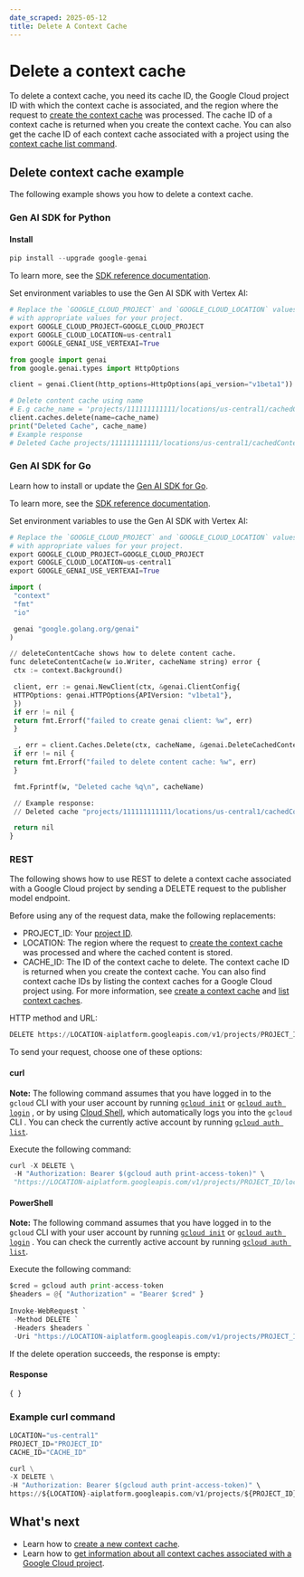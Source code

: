 ```yaml
---
date_scraped: 2025-05-12
title: Delete A Context Cache
---
```


# Delete a context cache 

To delete a context cache, you need its cache ID, the Google Cloud project ID with
which the context cache is associated, and the region where the request to
[create the context cache](https://cloud.google.com/vertex-ai/generative-ai/docs/context-cache/context-cache-create)
was processed. The cache ID of a context cache is returned when you create the
context cache. You can also get the cache ID of each context cache associated
with a project using the
[context cache list command](https://cloud.google.com/vertex-ai/generative-ai/docs/context-cache/context-cache-getinfo#get-context-cache-list).

## Delete context cache example

The following example shows you how to delete a context cache.

### Gen AI SDK for Python

#### Install

```python
pip install --upgrade google-genai
```

To learn more, see the
[SDK reference documentation](https://googleapis.github.io/python-genai/).

Set environment variables to use the Gen AI SDK with Vertex AI:

```python
# Replace the `GOOGLE_CLOUD_PROJECT` and `GOOGLE_CLOUD_LOCATION` values
# with appropriate values for your project.
export GOOGLE_CLOUD_PROJECT=GOOGLE_CLOUD_PROJECT
export GOOGLE_CLOUD_LOCATION=us-central1
export GOOGLE_GENAI_USE_VERTEXAI=True
```

```python
from google import genai
from google.genai.types import HttpOptions

client = genai.Client(http_options=HttpOptions(api_version="v1beta1"))

# Delete content cache using name
# E.g cache_name = 'projects/111111111111/locations/us-central1/cachedContents/1111111111111111111'
client.caches.delete(name=cache_name)
print("Deleted Cache", cache_name)
# Example response
# Deleted Cache projects/111111111111/locations/us-central1/cachedContents/1111111111111111111
```

### Gen AI SDK for Go

Learn how to install or update the [Gen AI SDK for Go](https://cloud.google.com/vertex-ai/generative-ai/docs/sdks/overview).

To learn more, see the
[SDK reference documentation](https://pkg.go.dev/google.golang.org/genai).

Set environment variables to use the Gen AI SDK with Vertex AI:

```python
# Replace the `GOOGLE_CLOUD_PROJECT` and `GOOGLE_CLOUD_LOCATION` values
# with appropriate values for your project.
export GOOGLE_CLOUD_PROJECT=GOOGLE_CLOUD_PROJECT
export GOOGLE_CLOUD_LOCATION=us-central1
export GOOGLE_GENAI_USE_VERTEXAI=True
```

```python
import (
 "context"
 "fmt"
 "io"

 genai "google.golang.org/genai"
)

// deleteContentCache shows how to delete content cache.
func deleteContentCache(w io.Writer, cacheName string) error {
 ctx := context.Background()

 client, err := genai.NewClient(ctx, &genai.ClientConfig{
 HTTPOptions: genai.HTTPOptions{APIVersion: "v1beta1"},
 })
 if err != nil {
 return fmt.Errorf("failed to create genai client: %w", err)
 }

 _, err = client.Caches.Delete(ctx, cacheName, &genai.DeleteCachedContentConfig{})
 if err != nil {
 return fmt.Errorf("failed to delete content cache: %w", err)
 }

 fmt.Fprintf(w, "Deleted cache %q\n", cacheName)

 // Example response:
 // Deleted cache "projects/111111111111/locations/us-central1/cachedContents/1111111111111111111"

 return nil
}

```

### REST

The following shows how to use REST to delete a context cache associated with
a Google Cloud project by sending a DELETE request to the publisher model endpoint.

Before using any of the request data,
make the following replacements:

- PROJECT\_ID: Your [project ID](https://cloud.google.com/resource-manager/docs/creating-managing-projects#identifiers).
- LOCATION: The region where the request to
 [create the context cache](https://cloud.google.com/vertex-ai/generative-ai/docs/context-cache/context-cache-create)
 was processed and where the cached content is stored.
- CACHE\_ID: The ID of the context cache to delete. The context cache ID is returned when you
 create the context cache. You can also find context cache IDs by listing the context caches for a Google Cloud project using. For more information, see
 [create a context cache](https://cloud.google.com/vertex-ai/generative-ai/docs/context-cache/context-cache-create) and
 [list context caches](https://cloud.google.com/vertex-ai/generative-ai/docs/context-cache/context-cache-getinfo#get-context-cache-list).

HTTP method and URL:

```python
DELETE https://LOCATION-aiplatform.googleapis.com/v1/projects/PROJECT_ID/locations/LOCATION/cachedContents/CACHE_ID
```

To send your request, choose one of these options:

#### curl

**Note:**
The following command assumes that you have logged in to
the `gcloud` CLI with your user account by running
[`gcloud init`](https://cloud.google.com/sdk/gcloud/reference/init)
or
[`gcloud auth login`](https://cloud.google.com/sdk/gcloud/reference/auth/login)
, or by using [Cloud Shell](https://cloud.google.com/shell/docs),
which automatically logs you into the `gcloud` CLI
.
You can check the currently active account by running
[`gcloud auth list`](https://cloud.google.com/sdk/gcloud/reference/auth/list).

Execute the following command:

```python
curl -X DELETE \ 
 -H "Authorization: Bearer $(gcloud auth print-access-token)" \ 
 "https://LOCATION-aiplatform.googleapis.com/v1/projects/PROJECT_ID/locations/LOCATION/cachedContents/CACHE_ID"
```

#### PowerShell

**Note:**
The following command assumes that you have logged in to
the `gcloud` CLI with your user account by running
[`gcloud init`](https://cloud.google.com/sdk/gcloud/reference/init)
or
[`gcloud auth login`](https://cloud.google.com/sdk/gcloud/reference/auth/login)
.
You can check the currently active account by running
[`gcloud auth list`](https://cloud.google.com/sdk/gcloud/reference/auth/list).

Execute the following command:

```python
$cred = gcloud auth print-access-token 
$headers = @{ "Authorization" = "Bearer $cred" } 
 
Invoke-WebRequest ` 
 -Method DELETE ` 
 -Headers $headers ` 
 -Uri "https://LOCATION-aiplatform.googleapis.com/v1/projects/PROJECT_ID/locations/LOCATION/cachedContents/CACHE_ID" | Select-Object -Expand Content
```

If the delete operation succeeds, the response is empty:

#### Response

```python
{ }

```

### Example curl command

```python
LOCATION="us-central1"
PROJECT_ID="PROJECT_ID"
CACHE_ID="CACHE_ID"

curl \
-X DELETE \
-H "Authorization: Bearer $(gcloud auth print-access-token)" \
https://${LOCATION}-aiplatform.googleapis.com/v1/projects/${PROJECT_ID}/locations/${LOCATION}/${CACHE_ID}

```

## What's next

- Learn how to [create a new context cache](https://cloud.google.com/vertex-ai/generative-ai/docs/context-cache/context-cache-create).
- Learn how to [get information about all context caches associated with a Google Cloud project](https://cloud.google.com/vertex-ai/generative-ai/docs/context-cache/context-cache-getinfo).